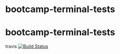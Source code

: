 # bootcamp-terminal-tests
# bootcamp-terminal-tests
travis
[![Build Status](https://travis-ci.org/chuma1409/bootcamp-terminal-tests.svg?branch=master)](https://travis-ci.org/chuma1409/bootcamp-terminal-tests)

